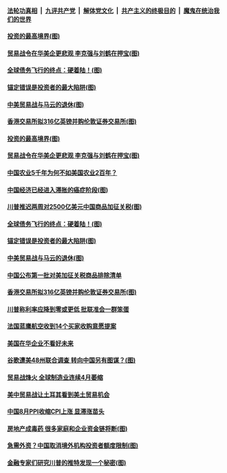 ####  [法轮功真相](../../../../basic/blob/master/README.md?t=09121039) &nbsp;|&nbsp; [九评共产党](../../../../9ping.md/blob/master/README.md?t=09121039) &nbsp;|&nbsp; [解体党文化](../../../../jtdwh.md/blob/master/README.md?t=09121039)  &nbsp;|&nbsp; [共产主义的终极目的](../../../../gczydzjmd.md/blob/master/README.md?t=09121039) &nbsp;|&nbsp; [魔鬼在统治我们的世界](../../../../mgztzwmdsj.md/blob/master/README.md?t=09121039) 

#### [投资的最高境界(图)](../pages/p5/907032.md?t=09121039) 

#### [贸易战令在华美企更悲观 李克强与刘鹤在押宝(图)](../pages/p5/907030.md?t=09121039) 

#### [全球债务飞行的终点：硬着陆！(图)](../pages/p5/907040.md?t=09121039) 

#### [锚定错误是投资者的最大陷阱(图)](../pages/p5/907033.md?t=09121039) 

#### [中美贸易战与马云的退休(图)](../pages/p5/907025.md?t=09121039) 

#### [香港交易所拟316亿英镑并购伦敦证券交易所(图)](../pages/p5/907011.md?t=09121039) 

#### [投资的最高境界(图)](../pages/p5/907032.md?t=09121039) 

#### [贸易战令在华美企更悲观 李克强与刘鹤在押宝(图)](../pages/p5/907030.md?t=09121039) 

#### [中国农业5千年为何不如美国农业2百年？](../pages/p5/907044.md?t=09121039) 

#### [中国经济已经进入滞胀的癌症阶段(图)](../pages/p5/907029.md?t=09121039) 

#### [川普推迟两周对2500亿美元中国商品加征关税(图)](../pages/p5/907047.md?t=09121039) 

#### [全球债务飞行的终点：硬着陆！(图)](../pages/p5/907040.md?t=09121039) 

#### [锚定错误是投资者的最大陷阱(图)](../pages/p5/907033.md?t=09121039) 

#### [中美贸易战与马云的退休(图)](../pages/p5/907025.md?t=09121039) 

#### [中国公布第一批对美加征关税商品排除清单](../pages/p5/907012.md?t=09121039) 

#### [香港交易所拟316亿英镑并购伦敦证券交易所(图)](../pages/p5/907011.md?t=09121039) 

#### [川普称利率应降到零或更低 批联准会一群笨蛋](../pages/p5/907006.md?t=09121039) 

#### [法国蓝鹰航空收到14个买家收购意愿提案](../pages/p5/906991.md?t=09121039) 

#### [美国在华企业不看好未来](../pages/p5/906990.md?t=09121039) 

#### [谷歌遭美48州联合调查 转向中国另有图谋？(图)](../pages/p5/906989.md?t=09121039) 

#### [贸易战烽火 全球制造业连续4月萎缩](../pages/p5/906955.md?t=09121039) 

#### [美中贸易战让土耳其看到美土贸易机会](../pages/p5/906952.md?t=09121039) 

#### [中国8月PPI收缩CPI上涨 显滞涨苗头](../pages/p5/906951.md?t=09121039) 

#### [房地产成毒药 很多家庭和企业资金链将断(图)](../pages/p5/906925.md?t=09121039) 

#### [急需外资？中国取消境外机构投资者额度限制(图)](../pages/p5/906919.md?t=09121039) 

#### [金融专家们研究川普的推特发现一个秘密(图)](../pages/p5/906917.md?t=09121039) 

